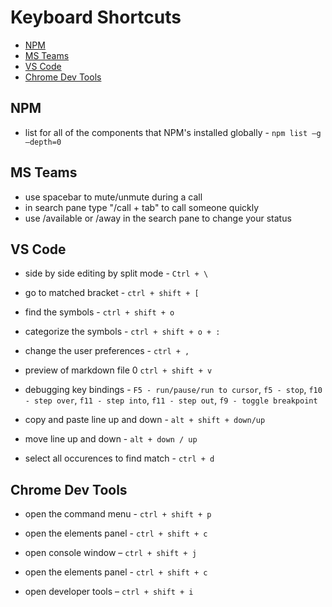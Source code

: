 # Keyboard Shortcuts

- [NPM](#npm)
- [MS Teams](#ms-teams)
- [VS Code](#vs-code)
- [Chrome Dev Tools](#chrome-dev-tools)

## NPM

- list for all of the components that NPM's installed globally - `npm list –g –depth=0`

## MS Teams

- use spacebar to mute/unmute during a call
- in search pane type "/call + tab" to call someone quickly
- use /available or /away in the search pane to change your status

## VS Code

- side by side editing by split mode - `Ctrl + \`

- go to matched bracket - `ctrl + shift + [`

- find the symbols - `ctrl + shift + o`

- categorize the symbols - `ctrl + shift + o + :`

- change the user preferences - `ctrl + ,`

- preview of markdown file 0 `ctrl + shift + v`

- debugging key bindings - `F5 - run/pause/run to cursor`, `f5 - stop`, `f10 - step over`, `f11 - step into`, `f11 - step out`, `f9 - toggle breakpoint`

- copy and paste line up and down - `alt + shift + down/up`

- move line up and down - `alt + down / up`

- select all occurences to find match - `ctrl + d`

## Chrome Dev Tools

- open the command menu - `ctrl + shift + p`

- open the elements panel - `ctrl + shift + c`

- open console window – `ctrl + shift + j`

- open the elements panel - `ctrl + shift + c`

- open developer tools – `ctrl + shift + i`

